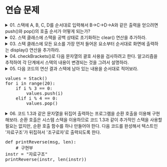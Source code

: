 # 연습 문제

<details>
<summary>
01. 스택에 A, B, C, D를 순서대로 입력해서 B->C->D->A와 같은 출력을 얻으려면 push()와 pop()의 호출 순서가 어떻게 되는가?
</summary>
<pre>
push(A)->push(B)->pop()->push(C)->pop()->push(D)->pop()->pop()
</pre>
</details>

<details>
<summary>
02. 스택 클래스에 스택을 공백 상태로 초기화하는 clear() 연산을 추가하라.
</summary>
<pre>
def clear(self): 
	self.top = -1
</pre>
</details>

<details>
<summary>
03. 스택 클래스에 모든 요소를 가장 먼저 들어온 요소부터 순서대로 화면에 출력하는 display() 연산을 추가하라.
</summary>
<pre>
def display(self):
	point = 0
	while point <= self.top:
		print(self.array[point], end='')
		point += 1
</pre>
</details>

<details>
<summary>
04. checkBrackets()로 다음 문자열의 괄호 사용을 검사하려고 한다. 알고리즘을 추적하여 각 단계에서 스택의 내용이 변경되는 것을 그려서 설명하라.
</summary>
<pre>
(1) for (i=1; i<10; i++) a[i] = a [(i+1)];
( ->  -> [ ->  -> [ -> [( -> [ ->     
(2) a { b [ (c + d) - e] * f }
{ -> {[ -> {[( -> {[ -> { -> 
</pre>
</details>

<details>
<summary>
05. 다음 코드의 연산 결과 스택에 남아 있는 내용을 순서대로 적어보라. <br/>
<pre>
values = Stack()
for i in range(20):
	if i % 3 == 0:
		values.push(i)
	elif i % 4 == 0:
		values.pop()
</pre>
</summary>
<pre>
[0, 9, 12, 18]
</pre>
</details>

<details>
<summary>
06. 코드 1.3과 같은 문자열을 뒤집어 출력하는 프로그램을 순환 호출을 이용해 구현해보라. 순환 호출은 시스템 스택을 이용하므로 코드 1.3과 같이 추가적인 스택을 사용할 필요는 없지만, 순환 호출 함수를 하나 만들어야 한다. 다음 코드를 완성해서 텍스트인 '자료구조'가 뒤집혀서 '조구료자'로 출력되도록 한다.
<pre>
def printReverse(msg, len):
	# 구현부
instr = "자료구조"
printReverse(instr, len(instr))
</pre>
</summary>
<pre>
def printReverse(msg, len):
	if len > 0:  
	    print(msg[len-1], end='')  
	    print_reverse(msg, len-1)
</pre>
</details>
